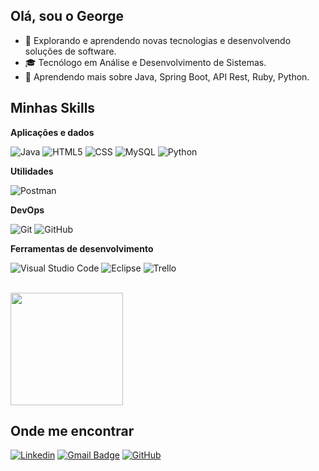 
## Olá, sou o George

- 🤔 Explorando e aprendendo novas tecnologias e desenvolvendo soluções de software.
- 🎓 Tecnólogo em Análise e Desenvolvimento de Sistemas.
- 🌱 Aprendendo mais sobre Java, Spring Boot, API Rest, Ruby, Python.

## Minhas Skills

**Aplicações e dados**

![Java](https://img.shields.io/badge/-Java-333333?style=flat&logo=Java&logoColor=007396)
![HTML5](https://img.shields.io/badge/-HTML5-333333?style=flat&logo=HTML5)
![CSS](https://img.shields.io/badge/-CSS-333333?style=flat&logo=CSS3&logoColor=1572B6)
![MySQL](https://img.shields.io/badge/-MySQL-333333?style=flat&logo=mysql)
![Python](https://img.shields.io/badge/-Python-333333?style=flat&logo=Python)

**Utilidades**

![Postman](https://img.shields.io/badge/-Postman-333333?style=flat&logo=postman)

**DevOps**

![Git](https://img.shields.io/badge/-Git-333333?style=flat&logo=git)
![GitHub](https://img.shields.io/badge/-GitHub-333333?style=flat&logo=github)


**Ferramentas de desenvolvimento**

![Visual Studio Code](https://img.shields.io/badge/-Visual%20Studio%20Code-333333?style=flat&logo=visual-studio-code&logoColor=007ACC)
![Eclipse](https://img.shields.io/badge/-Eclipse-333333?style=flat&logo=eclipse-ide&logoColor=2C2255)
![Trello](https://img.shields.io/badge/-Trello-333333?style=flat&logo=trello&logoColor=007ACC)


<br/>

<a href="https://github.com/georgeg42" title="Perfil do Iuri">
  <img height="180em" src="https://github-readme-stats.vercel.app/api?username=georgeg42&theme=dracula&show_icons=true" />
</a>

## Onde me encontrar

[![Linkedin](https://img.shields.io/badge/-username-blue?style=flat-square&logo=Linkedin&logoColor=white&link=LINK-DO-SEU-LINKEDIN)](LINK-DO-SEU-LINKEDIN)
[![Gmail Badge](https://img.shields.io/badge/-georgesilva4295@gmail.com-006bed?style=flat-square&logo=Gmail&logoColor=white&link=mailto:georgesilva4295@gmail.com)](mailto:georgesilva4295@gmail.com)
[![GitHub](https://img.shields.io/github/followers/georgeg42?label=follow&style=social)](https://github.com/georgeg42)
